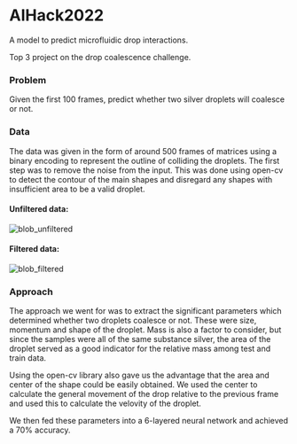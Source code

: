 # AIHack2022
A model to predict microfluidic drop interactions.

Top 3 project on the drop coalescence challenge.

### Problem
Given the first 100 frames, predict whether two silver droplets will coalesce or not.

### Data
The data was given in the form of around 500 frames of matrices using a binary encoding to represent the outline of colliding the droplets. 
The first step was to remove the noise from the input. This was done using open-cv to detect the contour of the main shapes and disregard any shapes with insufficient area to be a valid droplet.

#### Unfiltered data:
![blob_unfiltered](https://user-images.githubusercontent.com/58424964/159328056-1918aa20-dded-493d-8735-43c67de67dd1.gif)
#### Filtered data:
![blob_filtered](https://user-images.githubusercontent.com/58424964/159329695-9afc2073-5314-455f-b71d-415510f4e0a0.gif)


### Approach
The approach we went for was to extract the significant parameters which determined whether two droplets coalesce or not.
These were size, momentum and shape of the droplet. Mass is also a factor to consider, but since the samples were all of the same substance silver, the area of the droplet served as a good indicator for the relative mass among test and train data.

Using the open-cv library also gave us the advantage that the area and center of the shape could be easily obtained. We used the center to calculate the general movement of the drop relative to the previous frame and used this to calculate the velovity of the droplet.

We then fed these parameters into a 6-layered neural network and achieved a 70% accuracy.
